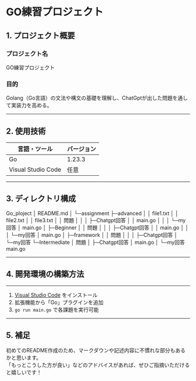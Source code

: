 # GO練習プロジェクト

## 1. プロジェクト概要

### プロジェクト名
GO練習プロジェクト

### 目的
Golang（Go言語）の文法や構文の基礎を理解し、ChatGptが出した問題を通して実装力を高める。

---

## 2. 使用技術

| 言語・ツール         | バージョン |
|----------------------|------------|
| Go                   | 1.23.3     |
| Visual Studio Code   | 任意       |

---

## 3. ディレクトリ構成
Go_ploject
│  README.md
│
└─assignment
    ├─advanced
    │  │  file1.txt
    │  │  file2.txt
    │  │  file3.txt
    │  │  問題
    │  │
    │  ├─Chatgpt回答
    │  │      main.go
    │  │
    │  └─my回答
    │         main.go
    │
    ├─Beginner
    │  │  問題
    │  │
    │  ├─Chatgpt回答
    │  │      main.go
    │  │
    │  └─my回答
    │          main.go
    │
    ├─framework
    │  │  問題
    │  │
    │  ├─Chatgpt回答
    │  └─my回答
    └─Intermediate
        │  問題
        │
        ├─Chatgpt回答
        │      main.go
        │
        └─my回答
                main.go

---

## 4. 開発環境の構築方法

---

1. [Visual Studio Code](https://code.visualstudio.com/) をインストール  
2. 拡張機能から「Go」プラグインを追加  
3. `go run main.go` で各課題を実行可能  

---

## 5. 補足

初めてのREADME作成のため、マークダウンや記述内容に不慣れな部分もあるかと思います。  
「もっとこうした方が良い」などのアドバイスがあれば、ぜひご指摘いただけると嬉しいです！